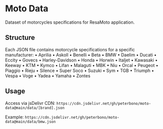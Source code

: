 # Moto Data

Dataset of motorcycles specifications for ResaMoto application.

## Structure

Each JSON file contains motorcycle specifications for a specific manufacturer:
	•	Aprilia
	•	Askoll
	•	Benelli
	•	Beta
	•	BMW
	•	Daelim
	•	Ducati
	•	Eccity
	•	Govecs
	•	Harley-Davidson
	•	Honda
	•	Horwin
	•	Italjet
	•	Kawasaki
	•	Keeway
	•	KTM
	•	Kymco
	•	Lifan
	•	Malaguti
	•	MBK
	•	Niu
	•	Orcal
	•	Peugeot
	•	Piaggio
	•	Rieju
	•	Silence
	•	Super Soco
	•	Suzuki
	•	Sym
	•	TGB
	•	Triumph
	•	Vespa
	•	Voge
	•	Yadea
	•	Yamaha
	•	Zontes

## Usage

Access via jsDelivr CDN:
```https://cdn.jsdelivr.net/gh/peterbono/moto-data@main/data/[brand].json```

Example:
```https://cdn.jsdelivr.net/gh/peterbono/moto-data@main/data/bmw.json```
